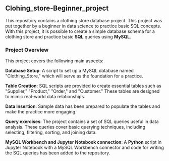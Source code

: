## Clohing_store-Beginner_project
This repository contains a clothing store database project. This project was put together by a beginner in data science to practice basic SQL concepts. 
With this project, it is possible to create a simple database schema for a clothing store and practice basic **SQL** queries using **MySQL**.

### Project Overview
This project covers the following main aspects:

**Database Setup**: A script to set up a MySQL database named "Clothing_Store," which will serve as the foundation for a practice.

**Table Creation**: SQL scripts are provided to create essential tables such as "Supplier," "Product," "Order," and "Customer." These tables are designed to mimic real-world data relationships.

**Data Insertion**: Sample data has been prepared to populate the tables and make the practice more engaging.

**Query exercises**: The project contains a set of SQL queries useful in data analysis. These queries cover basic querying techniques, including selecting, filtering, sorting, and joining data.

**MySQL Workbench and Jupyter Notebook connection**: A **Python** script in Jupyter Notebook with a MySQL Workbench connector and code for writing the SQL queries has been added to the repository.